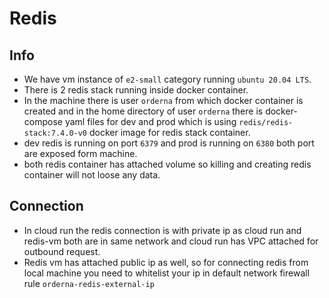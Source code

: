 # Redis

## Info

- We have vm instance of `e2-small` category running `ubuntu 20.04 LTS`.
- There is 2 redis stack running inside docker container.
- In the machine there is user `orderna` from which docker container is created and in the home directory of user `orderna` there is docker-compose yaml files for dev and prod which is using `redis/redis-stack:7.4.0-v0` docker image for redis stack container.
- dev redis is running on port `6379` and prod is running on `6380` both port are exposed form machine.
- both redis container has attached volume so killing and creating redis container will not loose any data.

## Connection

- In cloud run the redis connection is with private ip as cloud run and redis-vm both are in same network and cloud run has VPC attached for outbound request.
- Redis vm has attached public ip as well, so for connecting redis from local machine you need to whitelist your ip in default network firewall rule `orderna-redis-external-ip`
